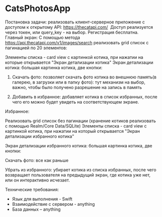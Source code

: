 # CatsPhotosApp

Постановка задачи: реализовать клиент-серверное приложение с доступом к открытому API: https://thecatapi.com/  Доступ реализуется через токен, или query_key - на выбор. Регистрация бесплатна.
 Главный экран:
С помощью метода https://api.thecatapi.com/v1/images/search реализовать grid список с пагинацией по 20 элементов: 

Элементы списка - card view c картинкой котика, при нажатии на которые открывается "Экран детализации котика"
Экран детализации котика: большая картинка котика, две кнопки: 

1. Скачать фото: позволяет скачать фото котика во внешнюю память(в галерею, в загрузки или в папку фото): тут механизм на выбор, важно, чтобы было получено разрешение на запись в память

2. Добавить в избранное: добавляет котика в список избранных, после чего его можно будет увидеть на соответствующем экране.

Избранное:

Реализовать grid список без пагинации (хранение котиков реализовать с помощью Realm/Core Data/SQLite)
Элементы списка - card view c картинкой котика, при нажатии на который открывается "Экран детализации избранного котика"

Экран детализации избранного котика: большая картинка котика, две кнопки: 

Скачать фото: все как раньше

Убрать из избранного: убирает котика из списка избранных, после чего возвращает пользователя на предыдущий экран, где котика уже нет, или он интерактивно исчезает.

Технические требования:
- Язык для выполнения - Swift
- Взаимодействие с сервером - anything
- База данных – anything
